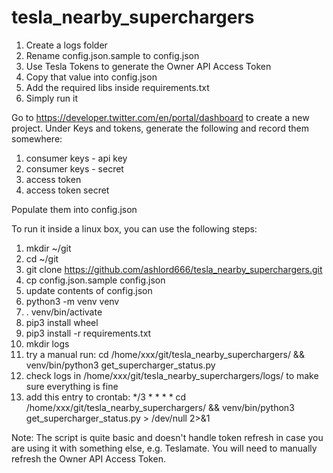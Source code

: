 # tesla_nearby_superchargers

1. Create a logs folder
2. Rename config.json.sample to config.json
3. Use Tesla Tokens to generate the Owner API Access Token
4. Copy that value into config.json
5. Add the required libs inside requirements.txt
6. Simply run it

Go to https://developer.twitter.com/en/portal/dashboard to create a new project.
Under Keys and tokens, generate the following and record them somewhere:
1. consumer keys - api key
2. consumer keys - secret
3. access token
4. access token secret

Populate them into config.json

To run it inside a linux box, you can use the following steps:
1. mkdir ~/git
2. cd ~/git
3. git clone https://github.com/ashlord666/tesla_nearby_superchargers.git
4. cp config.json.sample config.json
5. update contents of config.json
6. python3 -m venv venv
7. . venv/bin/activate
8. pip3 install wheel
9. pip3 install -r requirements.txt
10. mkdir logs
11. try a manual run: cd /home/xxx/git/tesla_nearby_superchargers/ && venv/bin/python3 get_supercharger_status.py
12. check logs in /home/xxx/git/tesla_nearby_superchargers/logs/ to make sure everything is fine
13. add this entry to crontab: */3 * * * * cd /home/xxx/git/tesla_nearby_superchargers/ && venv/bin/python3 get_supercharger_status.py > /dev/null 2>&1

Note: The script is quite basic and doesn't handle token refresh in case you are using it with something else, e.g. Teslamate. You will need to manually refresh the Owner API Access Token.